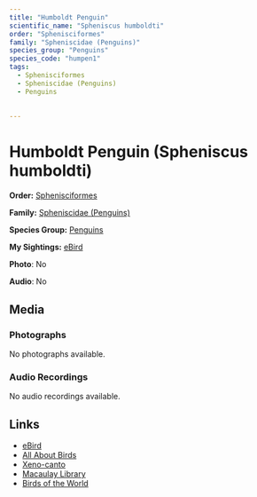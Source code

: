 ```yaml
---
title: "Humboldt Penguin"
scientific_name: "Spheniscus humboldti"
order: "Sphenisciformes"
family: "Spheniscidae (Penguins)"
species_group: "Penguins"
species_code: "humpen1"
tags: 
  - Sphenisciformes
  - Spheniscidae (Penguins)
  - Penguins
  
  
---
```


# Humboldt Penguin (Spheniscus humboldti)

**Order:** [Sphenisciformes](/tags/sphenisciformes)

**Family:** [Spheniscidae (Penguins)](/tags/spheniscidae-penguins)

**Species Group:** [Penguins](/tags/penguins)

**My Sightings:** [eBird](https://ebird.org/lifelist?r=world&time=life&spp=humpen1)

**Photo**: No 

**Audio**: No

## Media
### Photographs
No photographs available.

### Audio Recordings
No audio recordings available.

## Links
* [eBird](https://ebird.org/species/humpen1) 
* [All About Birds](https://www.allaboutbirds.org/guide/humpen1) 
* [Xeno-canto](https://www.xeno-canto.org/species/spheniscus-humboldti) 
* [Macaulay Library](https://search.macaulaylibrary.org/catalog?taxonCode=humpen1&sort=rating_rank_desc)
* [Birds of the World](https://birdsoftheworld.org/bow/species/humpen1)
